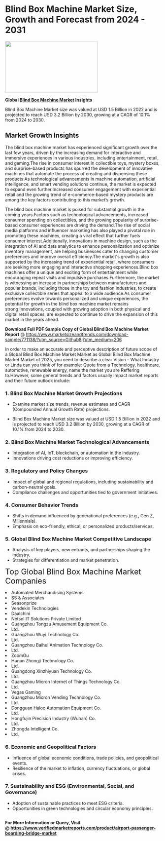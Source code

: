 <H1>Blind Box Machine Market Size, Growth and Forecast from 2024 - 2031</H1><img class="aligncenter size-medium wp-image-584254" src="https://thirdeyenews.in/wp-content/uploads/2024/09/Global-Market-Research-300x168.jpeg" alt="" width="300" height="168" /><p><strong>Global&nbsp;<a href="https://www.marketsizeandtrends.com/download-sample/771138/?utm_source=Github8j?utm_medium=206">Blind Box Machine Market</a> Insights</strong></p><p>Blind Box Machine Market size was valued at USD 1.5 Billion in 2022 and is projected to reach USD 3.2 Billion by 2030, growing at a CAGR of 10.1% from 2024 to 2030.</p><p><h2>Market Growth Insights</h2> <p>The blind box machine market has experienced significant growth over the last few years, driven by the increasing demand for interactive and immersive experiences in various industries, including entertainment, retail, and gaming.The rise in consumer interest in collectible toys, mystery boxes, and surprise-based products has spurred the development of innovative machines that automate the process of creating and dispensing these products.As technological advancements in machine automation, artificial intelligence, and smart vending solutions continue, the market is expected to expand even further.Increased consumer engagement with experiential retail and the growing trend of e-commerce-based mystery products are among the key factors contributing to this market’s growth.</p> <p>The blind box machine market is poised for substantial growth in the coming years.Factors such as technological advancements, increased consumer spending on collectibles, and the growing popularity of surprise-based consumer experiences are driving the demand.The rise of social media platforms and influencer marketing has also played a pivotal role in promoting these machines, creating a viral effect that further fuels consumer interest.Additionally, innovations in machine design, such as the integration of AI and data analytics to enhance personalization and optimize inventory management, are helping businesses cater to changing customer preferences and improve overall efficiency.The market's growth is also supported by the increasing trend of experiential retail, where consumers are seeking more engaging and interactive shopping experiences.Blind box machines offer a unique and exciting form of entertainment while encouraging repeat visits and impulsive purchases.Furthermore, the market is witnessing an increase in partnerships between manufacturers and popular brands, including those in the toy and fashion industries, to create exclusive collectible series that appeal to a wide audience.As consumer preferences evolve towards personalized and unique experiences, the potential for growth in the blind box machine market remains strong.Innovations, coupled with growing adoption in both physical and digital retail spaces, are expected to continue to drive the expansion of this market in the years ahead.</p> <p><span class=""><strong>Download Full PDF Sample Copy of Global Blind Box Machine Market Report</strong> @ <a href="https://www.marketsizeandtrends.com/download-sample/771138/?utm_source=Github8j?utm_medium=206" target="_blank">https://www.marketsizeandtrends.com/download-sample/771138/?utm_source=Github8j?utm_medium=206</a></span></p><p>In order to make an accurate and perceptive description of future scope of a Global&nbsp;Blind Box Machine Market Market as Global&nbsp;Blind Box Machine Market Market of 2025, you need to describe a clear Vision &ndash; What Industry or Linda can you think of for example: Quote from a Technology, healthcare, automotive, renewable energy, name the market you are Reffering to.However, some general trends and factors usually impact market reports and their future outlook include:</p><h3>1.&nbsp;<strong>Blind Box Machine Market Growth Projections</strong></h3><ul><li>Examine market size trends, revenue estimates and CAGR (Compounded Annual Growth Rate) projections.</li><li><p>Blind Box Machine Market size was valued at USD 1.5 Billion in 2022 and is projected to reach USD 3.2 Billion by 2030, growing at a CAGR of 10.1% from 2024 to 2030.</p></li></ul><h3>2.&nbsp;<strong>Blind Box Machine Market Technological Advancements</strong></h3><ul><li>Integration of AI, IoT, blockchain, or automation in the industry.</li><li>Innovations driving cost reductions or improving efficiency.</li></ul><h3>3.&nbsp;<strong>Regulatory and Policy Changes</strong></h3><ul><li>Impact of global and regional regulations, including sustainability and carbon-neutral goals.</li><li>Compliance challenges and opportunities tied to government initiatives.</li></ul><h3>4.&nbsp;<strong>Consumer Behavior Trends</strong></h3><ul><li>Shifts in demand influenced by generational preferences (e.g., Gen Z, Millennials).</li><li>Emphasis on eco-friendly, ethical, or personalized products/services.</li></ul><h3>5.&nbsp;<strong>Global Blind Box Machine Market Competitive Landscape</strong></h3><ul><li>Analysis of key players, new entrants, and partnerships shaping the industry.</li><li>Strategies for differentiation and market penetration.</li></ul><p data-pm-slice="1 1 []"><span style="color: inherit; font-family: inherit; font-size: 25px;">Top Global Blind Box Machine Market Companies</span></p><div class="" data-test-id=""><p><li>Automated Merchandising Systems</li><li> SS & Associates</li><li> Seasonprize</li><li> Vendekin Technologies</li><li> Daalchini</li><li> Netsol IT Solutions Private Limited</li><li> Guangzhou Tongzu Amusement Equipment Co.</li><li> Ltd.</li><li> Guangzhou Wuyi Technology Co.</li><li> Ltd.</li><li> Guangzhou Baihui Animation Technology Co.</li><li> Ltd.</li><li> ZoomGu</li><li> Hunan Zhongji Technology Co.</li><li> Ltd.</li><li> Guangdong Xinzhiyuan Technology Co.</li><li> Ltd.</li><li> Guangzhou Micron Internet of Things Technology Co.</li><li> Ltd.</li><li> Vegas Gaming</li><li> Guangzhou Micron Vending Technology Co.</li><li> Ltd.</li><li> Dongguan Haloo Automation Equipment Co.</li><li> Ltd.</li><li> Hongfujin Precision Industry (Wuhan) Co.</li><li> Ltd.</li><li> Zhongda Intelligent Co.</li><li> Ltd.</li></p></div><h3>6.&nbsp;<strong>Economic and Geopolitical Factors</strong></h3><ul><li>Influence of global economic conditions, trade policies, and geopolitical events.</li><li>Resilience of the market to inflation, currency fluctuations, or global crises.</li></ul><h3>7.&nbsp;<strong>Sustainability and ESG (Environmental, Social, and Governance)</strong></h3><ul><li>Adoption of sustainable practices to meet ESG criteria.</li><li>Opportunities in green technologies and circular economy principles.</li></ul><h2><strong style="font-size: 14px;">For More Information or Query, Visit @&nbsp;</strong><a style="background-color: #ffffff; font-size: 14px;" href="https://www.marketsizeandtrends.com/report/blind-box-machine-market/" target="_blank">https://www.verifiedmarketreports.com/product/airport-passenger-boarding-bridge-market</a></h2>